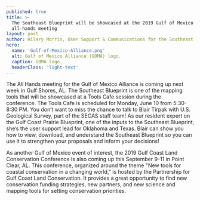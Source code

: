 ```yaml
---
published: true
title: >-
  The Southeast Blueprint will be showcased at the 2019 Gulf of Mexico Alliance
  all-hands meeting
layout: post
author: Hilary Morris, User Support & Communications for the Southeast and South Atlantic Blueprints
hero:
  name: 'Gulf-of-Mexico-Alliance.png'
  alt: Gulf of Mexico Alliance (GOMA) logo.
  caption: GOMA logo.
  headerClass: 'light-text'
---
```

The All Hands meeting for the Gulf of Mexico Alliance is coming up next week in Gulf Shores, AL. The Southeast Blueprint is one of the mapping tools that will be showcased at a Tools Cafe session during the conference. The Tools Cafe is scheduled for Monday, June 10 from 5:30-8:30 PM. <!--more-->You don’t want to miss the chance to talk to Blair Tirpak with U.S. Geological Survey, part of the SECAS staff team! As our resident expert on the Gulf Coast Prairie Blueprint, one of the inputs to the Southeast Blueprint, she’s the user support lead for Oklahoma and Texas. Blair can show you how to view, download, and understand the Southeast Blueprint so you can use it to strengthen your proposals and inform your decisions!

As another Gulf of Mexico event of interest, the 2019 Gulf Coast Land Conservation Conference is also coming up this September 9-11 in Point Clear, AL. This conference, organized around the theme "New tools for coastal conservation in a changing world," is hosted by the Partnership for Gulf Coast Land Conservation. It provides a great opportunity to find new conservation funding strategies, new partners, and new science and mapping tools for setting conservation priorities.
